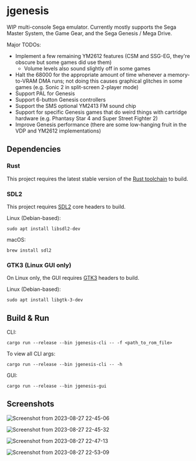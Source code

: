 # jgenesis

WIP multi-console Sega emulator. Currently mostly supports the Sega Master System, the Game Gear, and the Sega Genesis / Mega Drive.

Major TODOs:
* Implement a few remaining YM2612 features (CSM and SSG-EG, they're obscure but some games did use them)
  * Volume levels also sound slightly off in some games
* Halt the 68000 for the appropriate amount of time whenever a memory-to-VRAM DMA runs; not doing this causes graphical glitches in some games (e.g. Sonic 2 in split-screen 2-player mode)
* Support PAL for Genesis
* Support 6-button Genesis controllers
* Support the SMS optional YM2413 FM sound chip
* Support for specific Genesis games that do weird things with cartridge hardware (e.g. Phantasy Star 4 and Super Street Fighter 2)
* Improve Genesis performance (there are some low-hanging fruit in the VDP and YM2612 implementations)

## Dependencies

### Rust

This project requires the latest stable version of the [Rust toolchain](https://doc.rust-lang.org/book/ch01-01-installation.html) to build.

### SDL2

This project requires [SDL2](https://www.libsdl.org/) core headers to build.

Linux (Debian-based):
```
sudo apt install libsdl2-dev
```

macOS:
```
brew install sdl2
```

### GTK3 (Linux GUI only)

On Linux only, the GUI requires [GTK3](https://www.gtk.org/) headers to build.

Linux (Debian-based):
```
sudo apt install libgtk-3-dev
```

## Build & Run

CLI:
```
cargo run --release --bin jgenesis-cli -- -f <path_to_rom_file>
```

To view all CLI args:
```
cargo run --release --bin jgenesis-cli -- -h
```

GUI:
```
cargo run --release --bin jgenesis-gui
```

## Screenshots

![Screenshot from 2023-08-27 22-45-06](https://github.com/jsgroth/jgenesis/assets/1137683/7d1567ce-39ba-4645-9aff-3c6d6e0afb80)

![Screenshot from 2023-08-27 22-45-32](https://github.com/jsgroth/jgenesis/assets/1137683/90d96e18-57a8-4327-8d9d-385f55a718b3)

![Screenshot from 2023-08-27 22-47-13](https://github.com/jsgroth/jgenesis/assets/1137683/d2ec2bc6-de7d-4ff1-98c5-10a0c4db7391)

![Screenshot from 2023-08-27 22-53-09](https://github.com/jsgroth/jgenesis/assets/1137683/05a7c309-0706-4627-9b45-313f259cc494)
